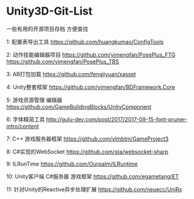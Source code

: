 # Unity3D-Git-List
一些有用的开源项目存档 方便查找

1: 配置表导出工具
https://github.com/huangkumao/ConfigTools

2: 动作技能编辑器项目
https://github.com/yimengfan/PosePlus_FTG
https://github.com/yimengfan/PosePlus_TBS

3: AB打包加载
https://github.com/fengjiyuan/xasset

4: Unity整套框架
https://github.com/yimengfan/BDFramework.Core

5: 游戏资源管理 编辑器
https://github.com/GameBuildingBlocks/UnityComponent

6: 字体精简工具
http://gulu-dev.com/post/2017/2017-09-15-font-pruner-intro/content

7: C++ 游戏服务器框架
https://github.com/ylmbtm/GameProject3

8: C#实现的WebSocket
https://github.com/sta/websocket-sharp

9: ILRunTime
https://github.com/Ourpalm/ILRuntime

10: Unity客户端 C#服务器 游戏框架
https://github.com/egametang/ET

11: 针对Unity的Reactive异步处理扩展
https://github.com/neuecc/UniRx
